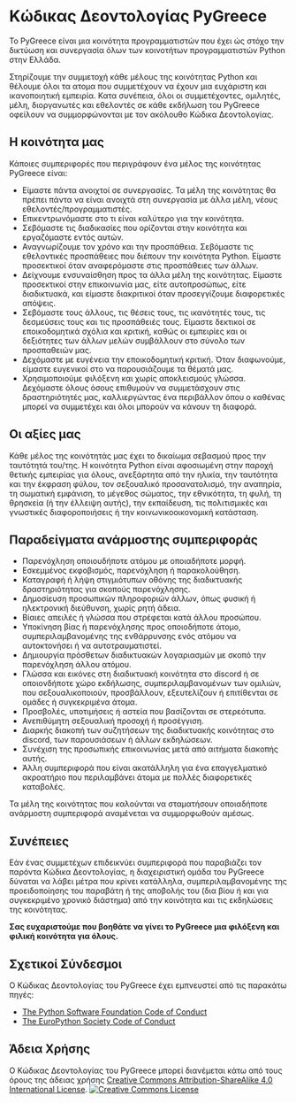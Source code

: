# Κώδικας Δεοντολογίας PyGreece

Το PyGreece είναι μια κοινότητα προγραμματιστών που έχει ώς στόχο την δικτύωση και
συνεργασία όλων των κοινοτήτων προγραμματιστών Python στην Ελλάδα.

Στηρίζουμε την συμμετοχή κάθε μέλους της κοινότητας Python και θέλουμε όλοι τα ατομα που
συμμετέχουν να έχουν μια ευχάριστη και ικανοποιητική εμπειρία. Κατα συνέπεια, όλοι οι
συμμετέχοντες, ομιλητές, μέλη, διοργανωτές και εθελοντές σε κάθε εκδήλωση του PyGreece
οφείλουν να συμμορφώνονται με τον ακόλουθο Κώδικα Δεοντολογίας.

## Η κοινότητα μας

Κάποιες συμπεριφορές που περιγράφουν ένα μέλος της κοινότητας PyGreece είναι:

- Είμαστε πάντα ανοιχτοί σε συνεργασίες. Τα μέλη της κοινότητας θα πρέπει πάντα να είναι
  ανοιχτά στη συνεργασία με άλλα μέλη, νέους εθελοντές/προγραμματιστές.
- Επικεντρωνόμαστε στο τι είναι καλύτερο για την κοινότητα.
- Σεβόμαστε τις διαδικασίες που ορίζονται στην κοινότητα και εργαζόμαστε εντός αυτών.
- Αναγνωρίζουμε τον χρόνο και την προσπάθεια. Σεβόμαστε τις εθελοντικές προσπάθειες που
  διέπουν την κοινότητα Python. Είμαστε προσεκτικοί όταν αναφερόμαστε στις προσπάθειες των
  άλλων.
- Δείχνουμε ενσυναίσθηση προς τα άλλα μέλη της κοινότητας. Είμαστε προσεκτικοί στην
  επικοινωνία μας, είτε αυτοπροσώπως, είτε διαδικτυακά, και είμαστε διακριτικοί όταν
  προσεγγίζουμε διαφορετικές απόψεις.
- Σεβόμαστε τους άλλους, τις θέσεις τους, τις ικανότητές τους, τις δεσμεύσεις τους και τις
  προσπάθειές τους. Είμαστε δεκτικοί σε εποικοδομητικά σχόλια και κριτική, καθώς οι
  εμπειρίες και οι δεξιότητες των άλλων μελών συμβάλλουν στο σύνολο των προσπαθειών μας.
- Δεχόμαστε με ευγένεια την εποικοδομητική κριτική. Όταν διαφωνούμε, είμαστε ευγενικοί στο
  να παρουσιάζουμε τα θέματά μας.
- Χρησιμοποιούμε φιλόξενη και χωρίς αποκλεισμούς γλώσσα. Δεχόμαστε όλους όσους επιθυμούν
  να συμμετάσχουν στις δραστηριότητές μας, καλλιεργώντας ένα περιβάλλον όπου ο καθένας
  μπορεί να συμμετέχει και όλοι μπορούν να κάνουν τη διαφορά.

## Οι αξίες μας

Κάθε μέλος της κοινότητάς μας έχει το δικαίωμα σεβασμού προς την ταυτότητά του/της. Η
κοινότητα Python είναι αφοσιωμένη στην παροχή θετικής εμπειρίας για όλους, ανεξάρτητα από
την ηλικία, την ταυτότητα και την έκφραση φύλου, τον σεξουαλικό προσανατολισμό, την
αναπηρία, τη σωματική εμφάνιση, το μέγεθος σώματος, την εθνικότητα, τη φυλή, τη θρησκεία
(ή την έλλειψη αυτής), την εκπαίδευση, τις πολιτισμικές και γνωστικές διαφοροποιήσεις ή
την κοινωνικοοικονομική κατάσταση.

## Παραδείγματα ανάρμοστης συμπεριφοράς

- Παρενόχληση οποιουδήποτε ατόμου με οποιαδήποτε μορφή.
- Εσκεμμένος εκφοβισμός, παρενόχληση ή παρακολούθηση.
- Καταγραφή ή λήψη στιγμιότυπων οθόνης της διαδικτυακής δραστηριότητας για σκοπούς
  παρενόχλησης.
- Δημοσίευση προσωπικών πληροφοριών άλλων, όπως φυσική ή ηλεκτρονική διεύθυνση, χωρίς ρητή
  άδεια.
- Βίαιες απειλές ή γλώσσα που στρέφεται κατά άλλου προσώπου.
- Υποκίνηση βίας ή παρενόχλησης προς οποιοδήποτε άτομο, συμπεριλαμβανομένης της
  ενθάρρυνσης ενός ατόμου να αυτοκτονήσει ή να αυτοτραυματιστεί.
- Δημιουργία πρόσθετων διαδικτυακών λογαριασμών με σκοπό την παρενόχληση άλλου ατόμου.
- Γλώσσα και εικόνες στη διαδικτυακή κοινότητα στο discord ή σε οποιονδήποτε χώρο
  εκδήλωσης, συμπεριλαμβανομένων των ομιλιών, που σεξουαλικοποιούν, προσβάλλουν,
  εξευτελίζουν ή επιτίθενται σε ομάδες ή συγκεκριμένα άτομα.
- Προσβολές, υποτιμήσεις ή αστεία που βασίζονται σε στερεότυπα.
- Ανεπιθύμητη σεξουαλική προσοχή ή προσέγγιση.
- Διαρκής διακοπή των συζητήσεων της διαδικτυακής κοινότητας στο discord, των παρουσιάσεων
  ή άλλων εκδηλώσεων.
- Συνέχιση της προσωπικής επικοινωνίας μετά από αιτήματα διακοπής αυτής.
- Άλλη συμπεριφορά που είναι ακατάλληλη για ένα επαγγελματικό ακροατήριο που περιλαμβάνει
  άτομα με πολλές διαφορετικές καταβολές.

Τα μέλη της κοινότητας που καλούνται να σταματήσουν οποιαδήποτε ανάρμοστη συμπεριφορά
αναμένεται να συμμορφωθούν αμέσως.

## Συνέπειες

Εάν ένας συμμετέχων επιδεικνύει συμπεριφορά που παραβιάζει τον παρόντα Κώδικα
Δεοντολογίας, η διαχειριστική ομάδα του PyGreece δύναται να λάβει μέτρα που κρίνει
κατάλληλα, συμπεριλαμβανομένης της προειδοποίησης του παραβάτη ή της αποβολής του (δια
βίου ή και για συγκεκριμένο χρονικό διάστημα) από την κοινότητα και τις εκδηλώσεις της
κοινότητας.

**Σας ευχαριστούμε που βοηθάτε να γίνει το PyGreece μια φιλόξενη και φιλική κοινότητα για
όλους.**

## Σχετικοί Σύνδεσμοι

Ο Κώδικας Δεοντολογίας του PyGreece έχει εμπνευστεί από τις παρακάτω πηγές:

- [The Python Software Foundation Code of Conduct](https://policies.python.org/python.org/code-of-conduct)
- [The EuroPython Society Code of Conduct](https://www.europython-society.org/coc/)

## Άδεια Χρήσης

Ο Κώδικας Δεοντολογίας του PyGreece μπορεί διανέμεται κάτω από τους όρους της άδειας
χρήσης
[Creative Commons Attribution-ShareAlike 4.0 International License](https://creativecommons.org/licenses/by-sa/4.0/).
[![Creative Commons License](https://licensebuttons.net/l/by-sa/3.0/88x31.png)](http://creativecommons.org/licenses/by-sa/4.0/)
